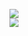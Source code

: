 [![](https://img.shields.io/badge/Made%20With-Github%20Spray-lightgrey.svg?style=for-the-badge&logo=github)](https://github.com/Annihil/github-spray#29748)  
[![](https://i.imgur.com/2DrTn0Z.gif)](https://github.com/Annihil/github-spray)